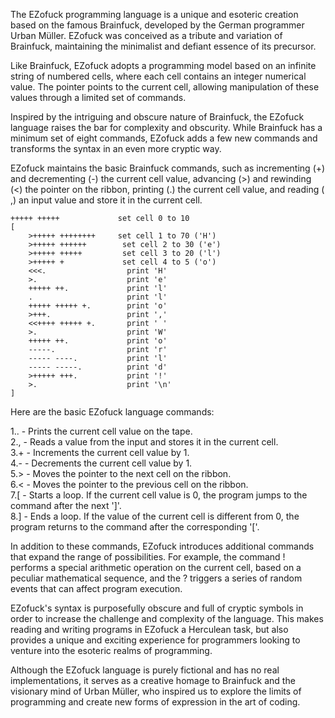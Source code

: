 The EZofuck programming language is a unique and esoteric creation based on the famous Brainfuck, developed by the German programmer Urban Müller. EZofuck was conceived as a tribute and variation of Brainfuck, maintaining the minimalist and defiant essence of its precursor.

Like Brainfuck, EZofuck adopts a programming model based on an infinite string of numbered cells, where each cell contains an integer numerical value. The pointer points to the current cell, allowing manipulation of these values ​​through a limited set of commands.

Inspired by the intriguing and obscure nature of Brainfuck, the EZofuck language raises the bar for complexity and obscurity. While Brainfuck has a minimum set of eight commands, EZofuck adds a few new commands and transforms the syntax in an even more cryptic way.

EZofuck maintains the basic Brainfuck commands, such as incrementing (+) and decrementing (-) the current cell value, advancing (>) and rewinding (<) the pointer on the ribbon, printing (.) the current cell value, and reading ( ,) an input value and store it in the current cell.

```
+++++ +++++             set cell 0 to 10
[
    >+++++ ++++++++     set cell 1 to 70 ('H')
    >+++++ ++++++        set cell 2 to 30 ('e')
    >+++++ +++++         set cell 3 to 20 ('l')
    >+++++ +             set cell 4 to 5 ('o')
    <<<.                  print 'H'
    >.                    print 'e'
    +++++ ++.             print 'l'
    .                     print 'l'
    +++++ +++++ +.        print 'o'
    >+++.                 print ','
    <<++++ +++++ +.       print ' '
    >.                    print 'W'
    +++++ ++.             print 'o'
    -----.                print 'r'
    ----- ----.           print 'l'
    ----- -----.          print 'd'
    >+++++ +++.           print '!'
    >.                    print '\n'
]
```
Here are the basic EZofuck language commands:

1.. - Prints the current cell value on the tape.<br>
2., - Reads a value from the input and stores it in the current cell.<br>
3.+ - Increments the current cell value by 1.<br>
4.- - Decrements the current cell value by 1.<br>
5.> - Moves the pointer to the next cell on the ribbon.<br>
6.< - Moves the pointer to the previous cell on the ribbon.<br>
7.[ - Starts a loop. If the current cell value is 0, the program jumps to the command after the next ']'.<br>
8.] - Ends a loop. If the value of the current cell is different from 0, the program returns to the command after the corresponding '['.<br>

In addition to these commands, EZofuck introduces additional commands that expand the range of possibilities. For example, the command ! performs a special arithmetic operation on the current cell, based on a peculiar mathematical sequence, and the ? triggers a series of random events that can affect program execution.

EZofuck's syntax is purposefully obscure and full of cryptic symbols in order to increase the challenge and complexity of the language. This makes reading and writing programs in EZofuck a Herculean task, but also provides a unique and exciting experience for programmers looking to venture into the esoteric realms of programming.

Although the EZofuck language is purely fictional and has no real implementations, it serves as a creative homage to Brainfuck and the visionary mind of Urban Müller, who inspired us to explore the limits of programming and create new forms of expression in the art of coding.
